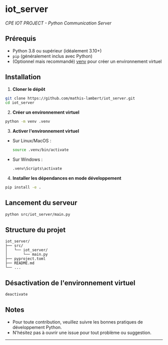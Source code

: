 # iot_server

_CPE IOT PROJECT - Python Communication Server_

## Prérequis

- Python 3.8 ou supérieur (idéalement 3.10+)
- `pip` (généralement inclus avec Python)
- (Optionnel mais recommandé) [venv](https://docs.python.org/fr/3/library/venv.html) pour créer un environnement virtuel

## Installation

1. **Cloner le dépôt**

```bash
git clone https://github.com/mathis-lambert/iot_server.git
cd iot_server
```

2. **Créer un environnement virtuel**

```bash
python -m venv .venv
```

3. **Activer l'environnement virtuel**

- Sur Linux/MacOS :
  ```bash
  source .venv/bin/activate
  ```
- Sur Windows :
  ```cmd
  .venv\Scripts\activate
  ```

4. **Installer les dépendances en mode développement**

```bash
pip install -e .
```

## Lancement du serveur

```bash
python src/iot_server/main.py
```

## Structure du projet

```
iot_server/
├── src/
│   └── iot_server/
│       └── main.py
├── pyproject.toml
├── README.md
└── ...
```

## Désactivation de l'environnement virtuel

```bash
deactivate
```

## Notes

- Pour toute contribution, veuillez suivre les bonnes pratiques de développement Python.
- N'hésitez pas à ouvrir une issue pour tout problème ou suggestion.

---